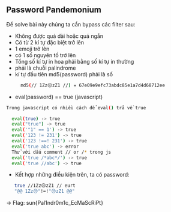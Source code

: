 ##  Password Pandemonium

Để solve bài này chúng ta cần bypass các filter sau:

- Không được quá dài hoặc quá ngắn
- Có từ 2 kí tự đặc biệt trở lên
- 1 emoji trở lên
- có 1 số nguyên tố trở lên
- Tổng số kí tự in hoa phải bằng số kí tự in thường
- phải là chuỗi palindrome
- kí tự đầu tiên md5(password) phải là số
  ```sh
    md5(// 1Zz😒zZ1 //) = 67e09e9efc73abdc85e1a7d4d68712ee
  ```
- eval(password) == true (javascript)

 ```sh
Trong javascript có nhiều cách để eval() trả về true 
 
   eval(true) -> true
   eval("true") -> true
   eval('"1" == 1') -> true
   eval('123 != 231') -> true
   eval('123 !==! 231') -> true
   eval('true abc') -> error
   Thử với dấu comment // or /* trong js
   eval('true /*abc*/') -> true
   eval('true //abc') -> true
 ```

- Kết hợp những điều kiện trên, ta có password:
 ```sh
    true //1Zz😒zZ1 // eurt
    "@@ 1Zz😒"!=!"😒zZ1 @@"
 ```
 
 -> Flag: sun{Pal1ndr0m1c_EcMaScRiPt}



